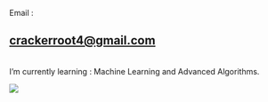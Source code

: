  Email : <h2>crackerroot4@gmail.com</h2><br>
 I’m currently learning : Machine Learning and Advanced Algorithms.<br>
 
![](https://komarev.com/ghpvc/?username=2019331101-Tanjumul&color=blueviolet&style=for-the-badge)


<!--
**2019331101-Tanjumul/2019331101-Tanjumul** is a ✨ _special_ ✨ repository because its `README.md` (this file) appears on your GitHub profile.

Here are some ideas to get you started:

- 🔭 I’m currently working on ...
- 🌱 I’m currently learning ...
- 👯 I’m looking to collaborate on ...
- 🤔 I’m looking for help with ...
- 💬 Ask me about ...
- 📫 How to reach me: ...
- 😄 Pronouns: ...
- ⚡ Fun fact: ...
-->
